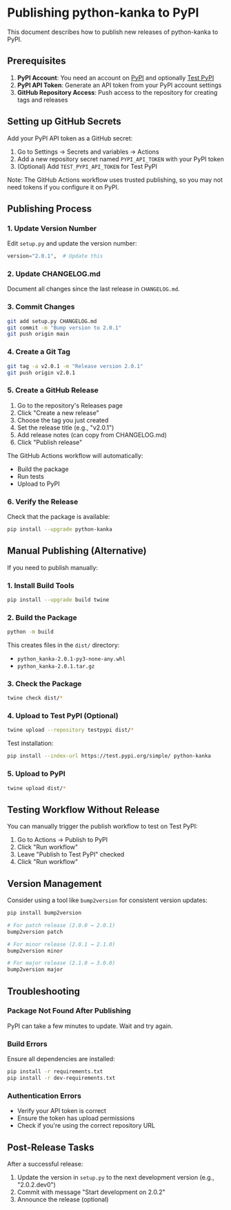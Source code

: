 # Publishing python-kanka to PyPI

This document describes how to publish new releases of python-kanka to PyPI.

## Prerequisites

1. **PyPI Account**: You need an account on [PyPI](https://pypi.org/) and optionally [Test PyPI](https://test.pypi.org/)
2. **PyPI API Token**: Generate an API token from your PyPI account settings
3. **GitHub Repository Access**: Push access to the repository for creating tags and releases

## Setting up GitHub Secrets

Add your PyPI API token as a GitHub secret:

1. Go to Settings → Secrets and variables → Actions
2. Add a new repository secret named `PYPI_API_TOKEN` with your PyPI token
3. (Optional) Add `TEST_PYPI_API_TOKEN` for Test PyPI

Note: The GitHub Actions workflow uses trusted publishing, so you may not need tokens if you configure it on PyPI.

## Publishing Process

### 1. Update Version Number

Edit `setup.py` and update the version number:

```python
version="2.0.1",  # Update this
```

### 2. Update CHANGELOG.md

Document all changes since the last release in `CHANGELOG.md`.

### 3. Commit Changes

```bash
git add setup.py CHANGELOG.md
git commit -m "Bump version to 2.0.1"
git push origin main
```

### 4. Create a Git Tag

```bash
git tag -a v2.0.1 -m "Release version 2.0.1"
git push origin v2.0.1
```

### 5. Create a GitHub Release

1. Go to the repository's Releases page
2. Click "Create a new release"
3. Choose the tag you just created
4. Set the release title (e.g., "v2.0.1")
5. Add release notes (can copy from CHANGELOG.md)
6. Click "Publish release"

The GitHub Actions workflow will automatically:
- Build the package
- Run tests
- Upload to PyPI

### 6. Verify the Release

Check that the package is available:

```bash
pip install --upgrade python-kanka
```

## Manual Publishing (Alternative)

If you need to publish manually:

### 1. Install Build Tools

```bash
pip install --upgrade build twine
```

### 2. Build the Package

```bash
python -m build
```

This creates files in the `dist/` directory:
- `python_kanka-2.0.1-py3-none-any.whl`
- `python_kanka-2.0.1.tar.gz`

### 3. Check the Package

```bash
twine check dist/*
```

### 4. Upload to Test PyPI (Optional)

```bash
twine upload --repository testpypi dist/*
```

Test installation:
```bash
pip install --index-url https://test.pypi.org/simple/ python-kanka
```

### 5. Upload to PyPI

```bash
twine upload dist/*
```

## Testing Workflow Without Release

You can manually trigger the publish workflow to test on Test PyPI:

1. Go to Actions → Publish to PyPI
2. Click "Run workflow"
3. Leave "Publish to Test PyPI" checked
4. Click "Run workflow"

## Version Management

Consider using a tool like `bump2version` for consistent version updates:

```bash
pip install bump2version

# For patch release (2.0.0 → 2.0.1)
bump2version patch

# For minor release (2.0.1 → 2.1.0)
bump2version minor

# For major release (2.1.0 → 3.0.0)
bump2version major
```

## Troubleshooting

### Package Not Found After Publishing

PyPI can take a few minutes to update. Wait and try again.

### Build Errors

Ensure all dependencies are installed:
```bash
pip install -r requirements.txt
pip install -r dev-requirements.txt
```

### Authentication Errors

- Verify your API token is correct
- Ensure the token has upload permissions
- Check if you're using the correct repository URL

## Post-Release Tasks

After a successful release:

1. Update the version in `setup.py` to the next development version (e.g., "2.0.2.dev0")
2. Commit with message "Start development on 2.0.2"
3. Announce the release (optional)
